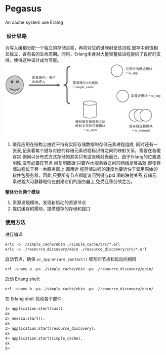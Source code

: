 # Pegasus

An cache system use Eralng

###  设计思路

为写入缓都分配一个独立的存储进程，再将对应的键映射至该进程,缓存中的值相互独立，各有各的生命周期。同时，Erlang本身对大量轻量级进程提供了良好的支持，使得这种设计成为可能。
![](https://raw.githubusercontent.com/acmerfight/Pegasus/master/img/otp0.png)

 1. 缓存应用在结构上由若干持有实际存储数据的存储元素进程组成, 同时还有一张表,记录着每个键与对应的存储元素进程标识符之间的映射关系。需要在各缓存实 例间以分布式方式存储的其实只有这张映射表而已。由于Erlang的位置透明性,没有必要在节点 间复制数据:只要Web服务器之间的网络足够高效,即便存储进程位于另一台服务器上,调用远 程存储进程的速度也要远快于调用原始的软件包服务器。因此,只要所有节点都能访问到键与pid 间的映射关系,存储元素进程大可静静地待在创建它们的服务器上,免受迁移劳顿之苦。

**整体分为两个模块**

 1. 资源发现模块，发现新启动的资源节点
 2. 提供缓存的模块，提供缓存的存储和接口

### 使用方法

进行编译

    erlc -o ./simple_cache/ebin ./simple_cache/src/*.erl
    erlc -o ./resource_discovery/ebin ./resource_discovery/src/*.erl

启动节点，确保 `sc_app:ensure_contact()` 填写的节点和启动的相同

    erl -sname a -pa ./simple_cache/ebin -pa ./resource_discovery/ebin/

启动 Erlang shell:

    erl -sname b -pa ./simple_cache/ebin -pa ./resource_discovery/ebin/

在 Erlang shell 启动各个部件:

    1> application:start(sasl).
    ok
    2> mnesia:start().
    ok
    3> application:start(resource_discovery).
    ok
    4> application:start(simple_cache).
    ok
    5>

